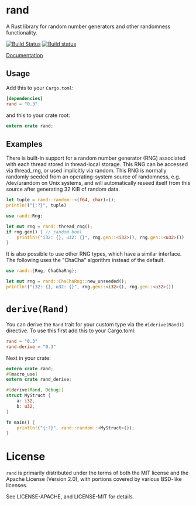 rand
====

A Rust library for random number generators and other randomness functionality.

[![Build Status](https://travis-ci.org/rust-lang-nursery/rand.svg?branch=master)](https://travis-ci.org/rust-lang-nursery/rand)
[![Build status](https://ci.appveyor.com/api/projects/status/rm5c9o33k3jhchbw?svg=true)](https://ci.appveyor.com/project/alexcrichton/rand)

[Documentation](https://doc.rust-lang.org/rand)

## Usage

Add this to your `Cargo.toml`:

```toml
[dependencies]
rand = "0.3"
```

and this to your crate root:

```rust
extern crate rand;
```

## Examples

There is built-in support for a random number generator (RNG) associated with each thread stored in thread-local storage. This RNG can be accessed via thread_rng, or used implicitly via random. This RNG is normally randomly seeded from an operating-system source of randomness, e.g. /dev/urandom on Unix systems, and will automatically reseed itself from this source after generating 32 KiB of random data.

```rust
let tuple = rand::random::<(f64, char)>();
println!("{:?}", tuple)
```

```rust
use rand::Rng;

let mut rng = rand::thread_rng();
if rng.gen() { // random bool
    println!("i32: {}, u32: {}", rng.gen::<i32>(), rng.gen::<u32>())
}
```

It is also possible to use other RNG types, which have a similar interface. The following uses the "ChaCha" algorithm instead of the default.

```rust
use rand::{Rng, ChaChaRng};

let mut rng = rand::ChaChaRng::new_unseeded();
println!("i32: {}, u32: {}", rng.gen::<i32>(), rng.gen::<u32>())
```

# `derive(Rand)`

You can derive the `Rand` trait for your custom type via the `#[derive(Rand)]`
directive. To use this first add this to your Cargo.toml:

```toml
rand = "0.3"
rand-derive = "0.3"
```

Next in your crate:

```rust
extern crate rand;
#[macro_use]
extern crate rand_derive;

#[derive(Rand, Debug)]
struct MyStruct {
    a: i32,
    b: u32,
}

fn main() {
    println!("{:?}", rand::random::<MyStruct>());
}
```


# License

`rand` is primarily distributed under the terms of both the MIT
license and the Apache License (Version 2.0), with portions covered by various
BSD-like licenses.

See LICENSE-APACHE, and LICENSE-MIT for details.
